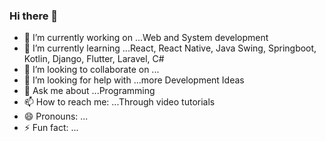 ### Hi there 👋

- 🔭 I’m currently working on ...Web and System development
- 🌱 I’m currently learning ...React, React Native, Java Swing, Springboot, Kotlin, Django, Flutter, Laravel, C#
- 👯 I’m looking to collaborate on ...
- 🤔 I’m looking for help with ...more Development Ideas
- 💬 Ask me about ...Programming
- 📫 How to reach me: ...Through video tutorials
- 😄 Pronouns: ...
- ⚡ Fun fact: ...

<!--
**graham218/graham218** is a ✨ _special_ ✨ repository because its `README.md` (this file) appears on your GitHub profile.

Here are some ideas to get you started:

- 🔭 I’m currently working on ...Web and and System development
- 🌱 I’m currently learning ...React, React Native, Java Swing, Springboot, Kotlin, Django, Flutter, Laravel, C#
- 👯 I’m looking to collaborate on ...
- 🤔 I’m looking for help with ...more Development Ideas
- 💬 Ask me about ...Programming
- 📫 How to reach me: ...Through video tutorials
- 😄 Pronouns: ...
- ⚡ Fun fact: ...
-->
